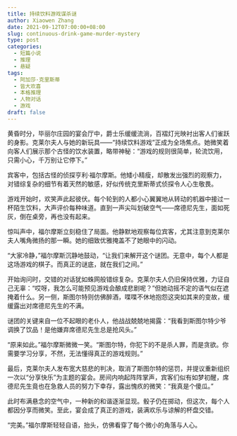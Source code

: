 ```yaml
---
title: 持续饮料游戏谋杀谜
author: Xiaowen Zhang
date: 2021-09-12T07:00:00+08:00
slug: continuous-drink-game-murder-mystery
type: post
categories:
  - 短篇小说
  - 推理
  - 悬疑
tags:
  - 阿加莎·克里斯蒂
  - 皆大欢喜
  - 本格推理
  - 人物对话
  - 游戏
draft: false
---
```


黄昏时分，毕丽尔庄园的宴会厅中，爵士乐缓缓流淌，百褶灯光映衬出客人们雀跃的身影。克莱尔夫人与她的新玩具——“持续饮料游戏”正成为全场焦点。她微笑着向客人们展示那个古怪的饮水装置，略带神秘：“游戏的规则很简单，轮流饮用，只需小心，千万别让它停下。”

宾客中，包括古怪的侦探亨利·福尔摩斯。他矮小精瘦，却散发出强烈的观察力，对错综复杂的细节有着天然的敏感，好似传统克里斯蒂式侦探令人心生敬畏。

游戏开始时，欢笑声此起彼伏。每个轮到的人都小心翼翼地从转动的机器中接过一杯陌生饮料，大声评价每种味道。直到一声尖叫划破空气——席德尼先生，面如死灰，倒在桌旁，再也没有起来。

惊叫声中，福尔摩斯立刻稳住了局面。他静默地观察每位宾客，尤其注意到克莱尔夫人嘴角微扬的那一瞬。她的细致优雅掩盖不了她眼中的闪动。

“大家冷静，”福尔摩斯沉静地鼓动，“让我们来解开这个谜团。无意中，每个人都是这场游戏的棋子。而真正的谜底，就在我们之间。”

开始询问时，交错的对话犹如蛛网般错综复杂。克莱尔夫人仍旧保持优雅，力证自己无辜：“哎呀，我怎么可能预见游戏会酿成悲剧呢？”但她动摇不定的语气似在遮掩着什么。另一侧，斯图尔特则仿佛醉酒，喋喋不休地抱怨这突如其来的变故，缓缓露出对席德尼先生的不满。

谜团的关键来自一位不起眼的老仆人，他战战兢兢地揭露：“我看到斯图尔特少爷调换了饮品！是他嫌弃席德尼先生总是抢风头。”

“原来如此。”福尔摩斯微微一笑。“斯图尔特，你犯下的不是杀人罪，而是贪欲。你需要学习分享，不然，无法懂得真正的游戏规则。”

最后，克莱尔夫人发布宽大慈悲的判决，取消了斯图尔特的惩罚，并提议重新组织一次以“分享快乐”为主题的宴会。房间内响起阵阵掌声，宾客们似有如梦初醒，席德尼先生竟也在急救人员的努力下幸存，露出愧疚的微笑：“我真是个傻瓜。”

此时布满悬念的空气中，一种新的和谐逐渐显现。骰子仍在掷动，但这次，每个人都因分享而微笑。至此，宴会成了真正的游戏，装满欢乐与谅解的杯盘交错。

“完美。”福尔摩斯轻轻自语，抬头，仿佛看穿了每个微小的角落与人心。